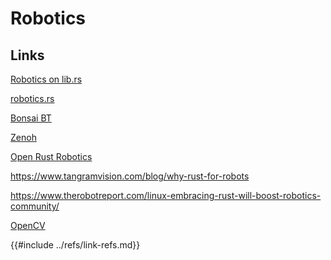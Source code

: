 # Robotics

## Links

[Robotics on lib.rs][robotics-librs]

[robotics.rs][robotics-rs]

[Bonsai BT][bonsai-bt]

[Zenoh][zenoh]

[Open Rust Robotics][openrr]

<https://www.tangramvision.com/blog/why-rust-for-robots>

<https://www.therobotreport.com/linux-embracing-rust-will-boost-robotics-community/>

[OpenCV][opencv]

[bonsai-bt]: https://github.com/Sollimann/bonsai
[opencv]: https://opencv.org/
[openrr]: https://github.com/openrr/openrr
[robotics-librs]: https://lib.rs/science/robotics
[robotics-rs]: https://robotics.rs/
[zenoh]: https://zenoh.io/
{{#include ../refs/link-refs.md}}

